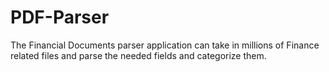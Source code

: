 # PDF-Parser
The Financial Documents parser application can take in millions of Finance related files and parse the needed fields and categorize them.
